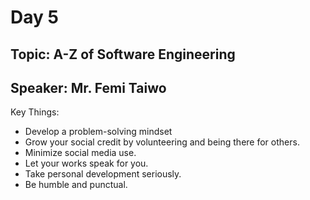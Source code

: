 # Day 5

## Topic: A-Z of Software Engineering

## Speaker: Mr. Femi Taiwo

Key Things:

- Develop a problem-solving mindset
- Grow your social credit by volunteering and being there for others.
- Minimize social media use.
- Let your works speak for you.
- Take personal development seriously.
- Be humble and punctual.
